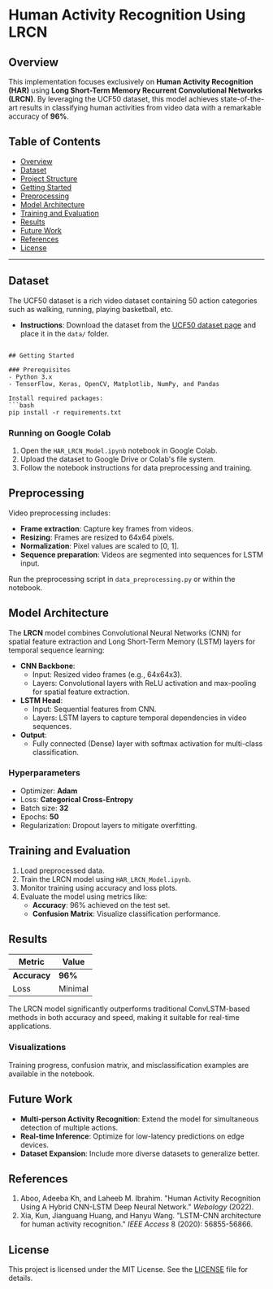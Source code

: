 # Human Activity Recognition Using LRCN

## Overview
This implementation focuses exclusively on **Human Activity Recognition (HAR)** using **Long Short-Term Memory Recurrent Convolutional Networks (LRCN)**. By leveraging the UCF50 dataset, this model achieves state-of-the-art results in classifying human activities from video data with a remarkable accuracy of **96%**.

## Table of Contents
- [Overview](#overview)
- [Dataset](#dataset)
- [Project Structure](#project-structure)
- [Getting Started](#getting-started)
- [Preprocessing](#preprocessing)
- [Model Architecture](#model-architecture)
- [Training and Evaluation](#training-and-evaluation)
- [Results](#results)
- [Future Work](#future-work)
- [References](#references)
- [License](#license)

---

## Dataset
The UCF50 dataset is a rich video dataset containing 50 action categories such as walking, running, playing basketball, etc.

- **Instructions**: Download the dataset from the [UCF50 dataset page](https://www.crcv.ucf.edu/data/UCF50.php) and place it in the `data/` folder.
```

## Getting Started

### Prerequisites
- Python 3.x
- TensorFlow, Keras, OpenCV, Matplotlib, NumPy, and Pandas

Install required packages:
```bash
pip install -r requirements.txt
```

### Running on Google Colab
1. Open the `HAR_LRCN_Model.ipynb` notebook in Google Colab.
2. Upload the dataset to Google Drive or Colab's file system.
3. Follow the notebook instructions for data preprocessing and training.

## Preprocessing
Video preprocessing includes:
- **Frame extraction**: Capture key frames from videos.
- **Resizing**: Frames are resized to 64x64 pixels.
- **Normalization**: Pixel values are scaled to [0, 1].
- **Sequence preparation**: Videos are segmented into sequences for LSTM input.

Run the preprocessing script in `data_preprocessing.py` or within the notebook.

## Model Architecture
The **LRCN** model combines Convolutional Neural Networks (CNN) for spatial feature extraction and Long Short-Term Memory (LSTM) layers for temporal sequence learning:

- **CNN Backbone**:
  - Input: Resized video frames (e.g., 64x64x3).
  - Layers: Convolutional layers with ReLU activation and max-pooling for spatial feature extraction.
- **LSTM Head**:
  - Input: Sequential features from CNN.
  - Layers: LSTM layers to capture temporal dependencies in video sequences.
- **Output**:
  - Fully connected (Dense) layer with softmax activation for multi-class classification.

### Hyperparameters
- Optimizer: **Adam**
- Loss: **Categorical Cross-Entropy**
- Batch size: **32**
- Epochs: **50**
- Regularization: Dropout layers to mitigate overfitting.

## Training and Evaluation
1. Load preprocessed data.
2. Train the LRCN model using `HAR_LRCN_Model.ipynb`.
3. Monitor training using accuracy and loss plots.
4. Evaluate the model using metrics like:
   - **Accuracy**: 96% achieved on the test set.
   - **Confusion Matrix**: Visualize classification performance.

## Results
| Metric       | Value       |
|--------------|-------------|
| **Accuracy** | **96%**     |
| Loss         | Minimal     |

The LRCN model significantly outperforms traditional ConvLSTM-based methods in both accuracy and speed, making it suitable for real-time applications.

### Visualizations
Training progress, confusion matrix, and misclassification examples are available in the notebook.

## Future Work
- **Multi-person Activity Recognition**: Extend the model for simultaneous detection of multiple actions.
- **Real-time Inference**: Optimize for low-latency predictions on edge devices.
- **Dataset Expansion**: Include more diverse datasets to generalize better.

## References
1. Aboo, Adeeba Kh, and Laheeb M. Ibrahim. "Human Activity Recognition Using A Hybrid CNN-LSTM Deep Neural Network." *Webology* (2022).
2. Xia, Kun, Jianguang Huang, and Hanyu Wang. "LSTM-CNN architecture for human activity recognition." *IEEE Access* 8 (2020): 56855-56866.

## License
This project is licensed under the MIT License. See the [LICENSE](LICENSE) file for details.
